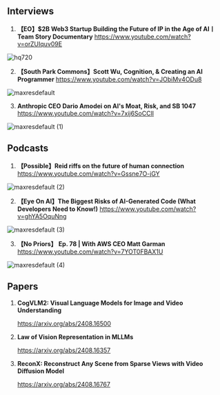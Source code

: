 ## Interviews

1. **【EO】$2B Web3 Startup Building the Future of IP in the Age of AIㅣTeam Story Documentary** 
         https://www.youtube.com/watch?v=orZUIquv09E

![hq720](https://github.com/user-attachments/assets/fdf329c4-7fd6-44b7-a7bc-598c0685b804)


2. **【South Park Commons】Scott Wu, Cognition, & Creating an AI Programmer**
          https://www.youtube.com/watch?v=JObiMv4ODu8

![maxresdefault](https://github.com/user-attachments/assets/f5975a88-3574-46db-9b77-5452ce511dca)


3. **Anthropic CEO Dario Amodei on AI's Moat, Risk, and SB 1047**
        https://www.youtube.com/watch?v=7xij6SoCClI
    
![maxresdefault (1)](https://github.com/user-attachments/assets/1838ebdd-8054-4c13-90bb-e0217a368453)


## Podcasts

1. **【Possible】Reid riffs on the future of human connection**        
          https://www.youtube.com/watch?v=Gssne7O-jGY

![maxresdefault (2)](https://github.com/user-attachments/assets/1ff89d70-795b-478f-83d5-2a1117f80dca)

2. **【Eye On AI】The Biggest Risks of AI-Generated Code (What Developers Need to Know!)**
          https://www.youtube.com/watch?v=ghYA5OquNng

![maxresdefault (3)](https://github.com/user-attachments/assets/80a78fbb-310a-4ffd-8900-f831e09f283a)

3. **【No Priors】** **Ep. 78 | With AWS CEO Matt Garman**
          https://www.youtube.com/watch?v=7YOT0FBAX1U

![maxresdefault (4)](https://github.com/user-attachments/assets/0fb49027-607f-45b1-9c3b-bcae3e9a7bd1)


## Papers

1. **CogVLM2: Visual Language Models for Image and Video Understanding**

    https://arxiv.org/abs/2408.16500

2. **Law of Vision Representation in MLLMs**

    https://arxiv.org/abs/2408.16357

3. **ReconX: Reconstruct Any Scene from Sparse Views with Video Diffusion Model**

    https://arxiv.org/abs/2408.16767